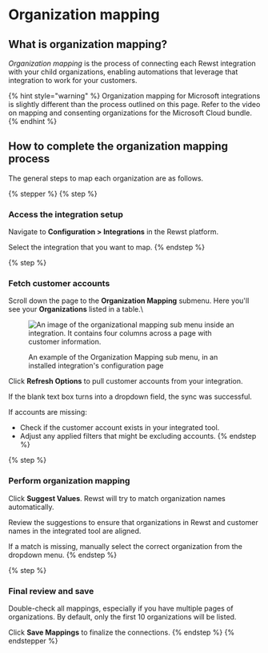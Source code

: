 # Organization mapping

## What is organization mapping?

_Organization mapping_ is the process of connecting each Rewst integration with your child organizations, enabling automations that leverage that integration to work for your customers.

{% hint style="warning" %}
Organization mapping for Microsoft integrations is slightly different than the process outlined on this page. Refer to the video on mapping and consenting organizations for the Microsoft Cloud bundle.
{% endhint %}

## How to complete the organization mapping process

The general steps to map each organization are as follows.

{% stepper %}
{% step %}
### Access the integration setup

Navigate to **Configuration > Integrations** in the Rewst platform.

Select the integration that you want to map.
{% endstep %}

{% step %}
### Fetch customer accounts

Scroll down the page to the **Organization Mapping** submenu. Here you'll see your **Organizations** listed in a table.\


<figure><img src="../../../.gitbook/assets/Screenshot 2025-02-21 at 10.48.43 AM.png" alt="An image of the organizational mapping sub menu inside an integration. It contains four columns across a page with customer information."><figcaption><p>An example of the Organization Mapping sub menu, in an installed integration's configuration page</p></figcaption></figure>

Click **Refresh Options** to pull customer accounts from your integration.&#x20;

If the blank text box turns into a dropdown field, the sync was successful.

If accounts are missing:&#x20;

* Check if the customer account exists in your integrated tool.
* Adjust any applied filters that might be excluding accounts.
{% endstep %}

{% step %}
### Perform organization mapping

Click **Suggest Values**. Rewst will try to match organization names automatically.

Review the suggestions to ensure that organizations in Rewst and customer names in the integrated tool are aligned.

If a match is missing, manually select the correct organization from the dropdown menu.
{% endstep %}

{% step %}
### Final review and save

Double-check all mappings, especially if you have multiple pages of organizations. By default, only the first 10 organizations will be listed.

Click **Save Mappings** to finalize the connections.
{% endstep %}
{% endstepper %}
